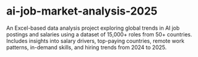 # ai-job-market-analysis-2025
An Excel-based data analysis project exploring global trends in AI job postings and salaries using a dataset of 15,000+ roles from 50+ countries. Includes insights into salary drivers, top-paying countries, remote work patterns, in-demand skills, and hiring trends from 2024 to 2025.
